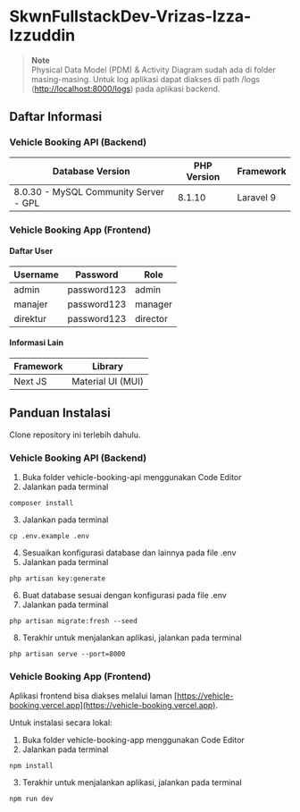 # SkwnFullstackDev-Vrizas-Izza-Izzuddin

> **Note**\
> Physical Data Model (PDM) & Activity Diagram sudah ada di folder masing-masing. Untuk log aplikasi dapat diakses di path /logs ([http://localhost:8000/logs](http://localhost:8000/logs)) pada aplikasi backend.

## Daftar Informasi
### Vehicle Booking API (Backend)
| Database Version | PHP Version | Framework |
| --- | --- | --- |
| 8.0.30 - MySQL Community Server - GPL | 8.1.10 | Laravel 9 |

### Vehicle Booking App (Frontend)
#### Daftar User
| Username | Password | Role |
| --- | --- | --- |
| admin | password123 | admin |
| manajer | password123 | manager |
| direktur | password123 | director |

#### Informasi Lain
| Framework | Library |
| --- | --- |
| Next JS | Material UI (MUI) |

## Panduan Instalasi
Clone repository ini terlebih dahulu.
### Vehicle Booking API (Backend)
1. Buka folder vehicle-booking-api menggunakan Code Editor
2. Jalankan pada terminal
```terminal
composer install
```
3. Jalankan pada terminal
```terminal
cp .env.example .env
```
4. Sesuaikan konfigurasi database dan lainnya pada file .env
5. Jalankan pada terminal
```terminal
php artisan key:generate
```
6. Buat database sesuai dengan konfigurasi pada file .env
7. Jalankan pada terminal
```terminal
php artisan migrate:fresh --seed
```
8. Terakhir untuk menjalankan aplikasi, jalankan pada terminal
```terminal
php artisan serve --port=8000
```

### Vehicle Booking App (Frontend)
Aplikasi frontend bisa diakses melalui laman [https://vehicle-booking.vercel.app](https://vehicle-booking.vercel.app).

Untuk instalasi secara lokal:
1. Buka folder vehicle-booking-app menggunakan Code Editor
2. Jalankan pada terminal
```terminal
npm install
```
3. Terakhir untuk menjalankan aplikasi, jalankan pada terminal
```terminal
npm run dev
```
